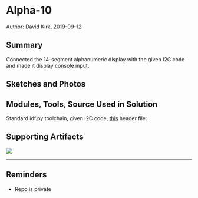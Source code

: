 #  Alpha-10

Author: David Kirk, 2019-09-12

## Summary
Connected the 14-segment alphanumeric display with the given I2C code and made it display console input.

## Sketches and Photos


## Modules, Tools, Source Used in Solution
Standard idf.py toolchain, given I2C code, [this](https://github.com/adafruit/Adafruit_LED_Backpack/blob/master/Adafruit_LEDBackpack.cpp) header file: 

## Supporting Artifacts
[![](http://img.youtube.com/vi/cmDh5LTRQlE/0.jpg)](http://www.youtube.com/watch?v=cmDh5LTRQlE "Alphanumeric display demo")


-----

## Reminders
- Repo is private
